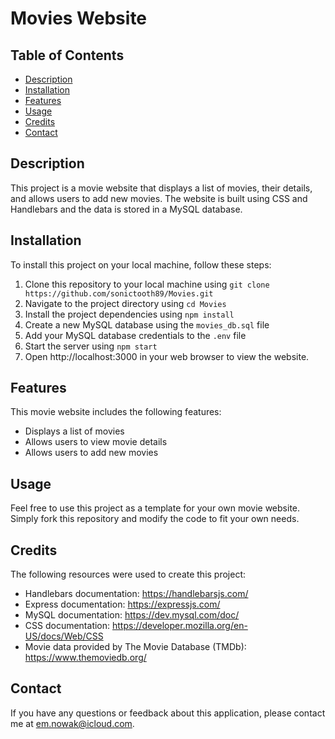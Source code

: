 # Movies Website

## Table of Contents
- [Description](#description)
- [Installation](#installation)
- [Features](#features)
- [Usage](#usage)
- [Credits](#credits)
- [Contact](#contact)

## Description

This project is a movie website that displays a list of movies, their details, and allows users to add new movies. The website is built using CSS and Handlebars and the data is stored in a MySQL database.

## Installation

To install this project on your local machine, follow these steps:

1. Clone this repository to your local machine using `git clone https://github.com/sonictooth89/Movies.git`
2. Navigate to the project directory using `cd Movies`
3. Install the project dependencies using `npm install`
4. Create a new MySQL database using the `movies_db.sql` file
5. Add your MySQL database credentials to the `.env` file
6. Start the server using `npm start`
7. Open http://localhost:3000 in your web browser to view the website.

## Features

This movie website includes the following features:

- Displays a list of movies
- Allows users to view movie details
- Allows users to add new movies

## Usage

Feel free to use this project as a template for your own movie website. Simply fork this repository and modify the code to fit your own needs.

## Credits

The following resources were used to create this project:

- Handlebars documentation: https://handlebarsjs.com/
- Express documentation: https://expressjs.com/
- MySQL documentation: https://dev.mysql.com/doc/
- CSS documentation: https://developer.mozilla.org/en-US/docs/Web/CSS
- Movie data provided by The Movie Database (TMDb): https://www.themoviedb.org/

## Contact

If you have any questions or feedback about this application, please contact me at em.nowak@icloud.com.
